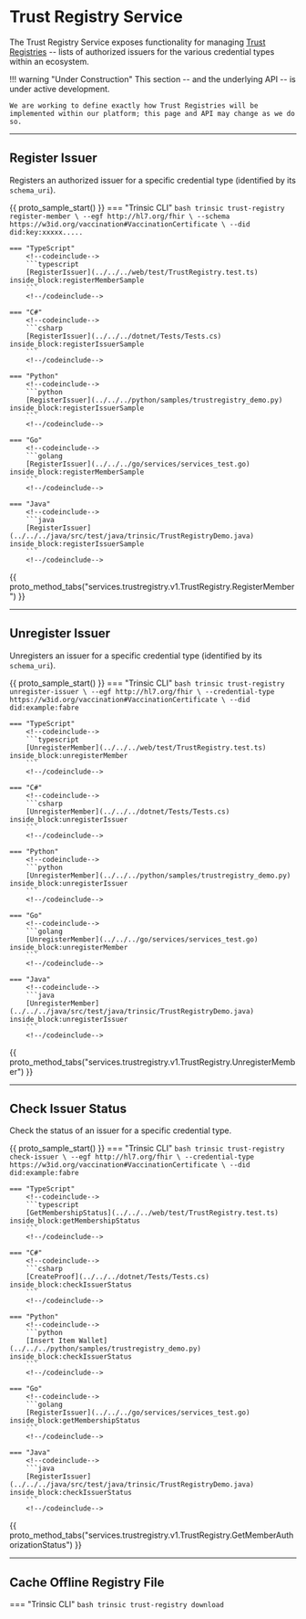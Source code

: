 # Trust Registry Service

The Trust Registry Service exposes functionality for managing [Trust Registries](/learn/concepts/trust-registries) -- lists of authorized issuers for the various credential types within an ecosystem.

!!! warning "Under Construction"
    This section -- and the underlying API -- is under active development.

    We are working to define exactly how Trust Registries will be implemented within our platform; this page and API may change as we do so.

---

## Register Issuer

Registers an authorized issuer for a specific credential type (identified by its `schema_uri`).

{{ proto_sample_start() }}
    === "Trinsic CLI"
        ```bash
        trinsic trust-registry register-member \
            --egf http://hl7.org/fhir \
            --schema https://w3id.org/vaccination#VaccinationCertificate \
            --did did:key:xxxxx.....
        ```

    === "TypeScript"
        <!--codeinclude-->
        ```typescript
        [RegisterIssuer](../../../web/test/TrustRegistry.test.ts) inside_block:registerMemberSample
        ```
        <!--/codeinclude-->

    === "C#"
        <!--codeinclude-->
        ```csharp
        [RegisterIssuer](../../../dotnet/Tests/Tests.cs) inside_block:registerIssuerSample
        ```
        <!--/codeinclude-->

    === "Python"
        <!--codeinclude-->
        ```python
        [RegisterIssuer](../../../python/samples/trustregistry_demo.py) inside_block:registerIssuerSample
        ```
        <!--/codeinclude-->

    === "Go"
        <!--codeinclude-->
        ```golang
        [RegisterIssuer](../../../go/services/services_test.go) inside_block:registerMemberSample
        ```
        <!--/codeinclude-->

    === "Java"
        <!--codeinclude-->
        ```java
        [RegisterIssuer](../../../java/src/test/java/trinsic/TrustRegistryDemo.java) inside_block:registerIssuerSample
        ```
        <!--/codeinclude-->

{{ proto_method_tabs("services.trustregistry.v1.TrustRegistry.RegisterMember") }}

---

## Unregister Issuer

Unregisters an issuer for a specific credential type (identified by its `schema_uri`).


{{ proto_sample_start() }}
    === "Trinsic CLI"
        ```bash
        trinsic trust-registry unregister-issuer \
            --egf http://hl7.org/fhir \
            --credential-type https://w3id.org/vaccination#VaccinationCertificate \
            --did did:example:fabre
        ```

    === "TypeScript"
        <!--codeinclude-->
        ```typescript
        [UnregisterMember](../../../web/test/TrustRegistry.test.ts) inside_block:unregisterMember
        ```
        <!--/codeinclude-->

    === "C#"
        <!--codeinclude-->
        ```csharp
        [UnregisterMember](../../../dotnet/Tests/Tests.cs) inside_block:unregisterIssuer
        ```
        <!--/codeinclude-->

    === "Python"
        <!--codeinclude-->
        ```python
        [UnregisterMember](../../../python/samples/trustregistry_demo.py) inside_block:unregisterIssuer
        ```
        <!--/codeinclude-->

    === "Go"
        <!--codeinclude-->
        ```golang
        [UnregisterMember](../../../go/services/services_test.go) inside_block:unregisterMember
        ```
        <!--/codeinclude-->

    === "Java"
        <!--codeinclude-->
        ```java
        [UnregisterMember](../../../java/src/test/java/trinsic/TrustRegistryDemo.java) inside_block:unregisterIssuer
        ```
        <!--/codeinclude-->

{{ proto_method_tabs("services.trustregistry.v1.TrustRegistry.UnregisterMember") }}

---

## Check Issuer Status
Check the status of an issuer for a specific credential type.

{{ proto_sample_start() }}
    === "Trinsic CLI"
        ```bash
        trinsic trust-registry check-issuer \
            --egf http://hl7.org/fhir \
            --credential-type https://w3id.org/vaccination#VaccinationCertificate \
            --did did:example:fabre
        ```

    === "TypeScript"
        <!--codeinclude-->
        ```typescript
        [GetMembershipStatus](../../../web/test/TrustRegistry.test.ts) inside_block:getMembershipStatus
        ```
        <!--/codeinclude-->

    === "C#"
        <!--codeinclude-->
        ```csharp
        [CreateProof](../../../dotnet/Tests/Tests.cs) inside_block:checkIssuerStatus
        ```
        <!--/codeinclude-->

    === "Python"
        <!--codeinclude-->
        ```python
        [Insert Item Wallet](../../../python/samples/trustregistry_demo.py) inside_block:checkIssuerStatus
        ```
        <!--/codeinclude-->

    === "Go"
        <!--codeinclude-->
        ```golang
        [RegisterIssuer](../../../go/services/services_test.go) inside_block:getMembershipStatus
        ```
        <!--/codeinclude-->

    === "Java"
        <!--codeinclude-->
        ```java
        [RegisterIssuer](../../../java/src/test/java/trinsic/TrustRegistryDemo.java) inside_block:checkIssuerStatus
        ```
        <!--/codeinclude-->

{{ proto_method_tabs("services.trustregistry.v1.TrustRegistry.GetMemberAuthorizationStatus") }}

---

## Cache Offline Registry File

=== "Trinsic CLI"
    ```bash
    trinsic trust-registry download 
    ```
